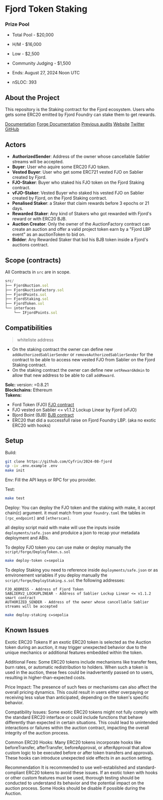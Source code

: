 # Fjord Token Staking

### Prize Pool

- Total Pool - $20,000
- H/M -  $16,000
- Low - $2,500
- Community Judging - $1,500

- Ends: August 27, 2024 Noon UTC

- nSLOC: 393

[//]: # (contest-details-open)

## About the Project

This repository is the Staking contract for the Fjord ecosystem. Users who gets some ERC20 emitted by Fjord Foundry can stake them to get rewards.

[Documentation](https://help.fjordfoundry.com/fjord-foundry-docs)
[Forge Documentation](/docs/)
[Previous audits](/docs/audit/)
[Website](https://www.fjordfoundry.com/)
[Twitter](https://x.com/FjordFoundry)
[GitHub](https://github.com/marigoldlabs)

## Actors

- __AuthorizedSender__: Address of the owner whose cancellable Sablier streams will be accepted.
- __Buyer__: User who aquire some ERC20 FJO token.
- __Vested Buyer__: User who get some ERC721 vested FJO on Sablier created by Fjord.
- __FJO-Staker__: Buyer who staked his FJO token on the Fjord Staking contract.
- __vFJO-Staker__: Vested Buyer who staked his vested FJO on Sablier created by Fjord, on the Fjord Staking contract.
- __Penalised Staker__: a Staker that claim rewards before 3 epochs or 21 days.
- __Rewarded Staker__: Any kind of Stakers who got rewarded with Fjord's reward or with ERC20 BJB.
- __Auction Creator__: Only the owner of the AuctionFactory contract can create an auction and offer a valid project token earn by a "Fjord LBP event" as an auctionToken to bid on.
- __Bidder__: Any Rewarded Staker that bid his BJB token inside a Fjord's auctions contract.

[//]: # (contest-details-close)

[//]: # (scope-open)

## Scope (contracts)

All Contracts in `src` are in scope.

```js
src/
├── FjordAuction.sol
├── FjordAuctionFactory.sol
├── FjordPoints.sol
├── FjordStaking.sol
├── FjordToken.sol
└── interfaces
    └── IFjordPoints.sol
```

## Compatibilities

> whiteliste address
-  On the staking contract the owner can define new `addAuthorizedSablierSender` or `removeAuthorizedSablierSender` for the contract to be able to access new vested FJO from Sablier on the Fjord Staking contract.
- On the staking contract the owner can define new `setRewardAdmin` to allow that new address to be able to call `addReward`.

__Solc:__ version: =0.8.21  
__Blockchains:__ Ethereum  
__Tokens:__
- Ford Token (FJO) [FJO contract](/src/FjordToken.sol)
- FJO vested on Sablier <= v1.1.2 Lockup Linear by Fjord (vFJO)
- Bjord Boint (BJB) [BJB contract](/src/FjordPoints.sol)
- ERC20 that did a successfull raise on Fjord Foundry LBP. (aka no exotic ERC20 with hooks)


[//]: # (scope-close)

[//]: # (getting-started-open)

## Setup

Build:
```bash
git clone https://github.com/Cyfrin/2024-08-fjord
cp -iv .env.example .env
make init
```

Env:
Fill the API keys or RPC for you provider.

Test:
```bash
make test
```

Deploy:
You can deploy the FJO token and the staking with make, it accept chain(c) argument.
it must match from your `foundry.toml` the tables in `[rpc_endpoint]` and `[etherscan]`.

all deploy script maid with make will use the inputs inside `deployments/safe.json` and produice a json to recap your metadata deployment and ABIs.


To deploy FJO token you can use make or deploy manually the `script/forge/DeployToken.s.sol`
```bash
make deploy-token c=sepolia
```

To deploy Staking you need to reference inside `deployments/safe.json` or as emvironement variables if you deploy manually the `script/forge/DeployStaking.s.sol` the following addresses:
```
FJO_ADDRESS - Address of Fjord Token
SABLIERV2_LOCKUPLINEAR - Address of Sablier Lockup Linear <= v1.1.2 smart contract
AUTHORIZED_SENDER - Address of the owner whose cancellable Sablier streams will be accepted
```

```bash
make deploy-staking c=sepolia
```

[//]: # (getting-started-close)

[//]: # (known-issues-open)

## Known Issues

Exotic ERC20 Tokens
If an exotic ERC20 token is selected as the Auction token during an auction, it may trigger unexpected behavior due to the unique mechanics or additional features embedded within the token.

Additional Fees: Some ERC20 tokens include mechanisms like transfer fees, burn rates, or automatic redistribution to holders. When such a token is used in the auction, these fees could be inadvertently passed on to users, resulting in higher-than-expected costs.

Price Impact: The presence of such fees or mechanisms can also affect the overall pricing dynamics. This could result in users either overpaying or receiving less value than anticipated, depending on the token's specific behavior.

Compatibility Issues: Some exotic ERC20 tokens might not fully comply with the standard ERC20 interface or could include functions that behave differently than expected in certain situations. This could lead to unintended interactions or failures within the auction contract, impacting the overall integrity of the auction process.

Common ERC20 Hooks: Many ERC20 tokens incorporate hooks like beforeTransfer, afterTransfer, beforeApproval, or afterApproval that allow custom logic to be executed before or after token transfers and approvals. These hooks can introduce unexpected side effects in an auction setting. 

Recommendation
It is recommended to use well-established and standard-compliant ERC20 tokens to avoid these issues. If an exotic token with hooks or other custom features must be used, thorough testing should be conducted to understand its behavior and the potential impact on the auction process. Some Hooks should be disable if possible during the Auction.

[//]: # (known-issues-close)
